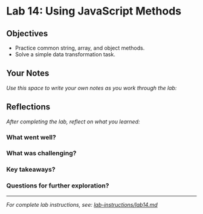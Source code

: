 # Lab 14: Using JavaScript Methods

## Objectives

- Practice common string, array, and object methods.
- Solve a simple data transformation task.

## Your Notes

_Use this space to write your own notes as you work through the lab:_

## Reflections

_After completing the lab, reflect on what you learned:_

### What went well?

### What was challenging?

### Key takeaways?

### Questions for further exploration?

---

_For complete lab instructions, see: [lab-instructions/lab14.md](../lab-instructions/lab14.md)_
